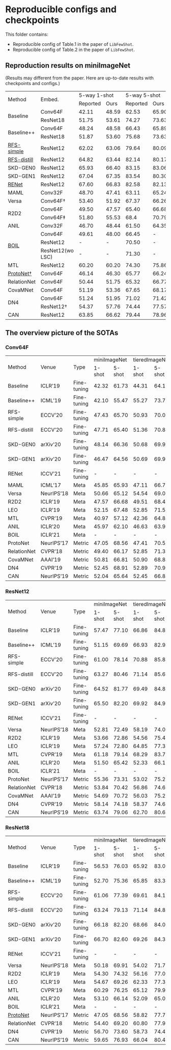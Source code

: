 # Reproducible configs and checkpoints

This folder contains:
+ Reproducible config of Table.1 in the paper of `LibFewShot`.
+ Reproducible config of Table.2 in the paper of `LibFewShot`.

## Reproduction results on miniImageNet
(Results may different from the paper. Here are up-to-date results with checkpoints and configs.)
<table>
  <tr>
      <td rowspan="2">Method</td>
      <td rowspan="2">Embed.</td>
      <td colspan="2">5-way 1-shot</td>
      <td colspan="2">5-way 5-shot</td>
  </tr>
  <tr>
      <td>Reported</td>
      <td>Ours</td>
      <td>Reported</td>
      <td>Ours</td>
  </tr>
  <tr>
      <td rowspan="2">Baseline</td>
      <td>Conv64F</td>
      <td>42.11</td>
      <td>48.59</td>
      <td>62.53</td>
      <td>65.90</td>
  </tr>
  <tr>
      <td>ResNet18</td>
      <td>51.75</td>
      <td>53.61</td>
      <td>74.27</td>
      <td>73.63</td>
  </tr>
  <tr>
      <td rowspan="2">Baseline++</td>
      <td>Conv64F</td>
      <td>48.24</td>
      <td>48.58</td>
      <td>66.43</td>
      <td>65.89</td>
  </tr>
  <tr>
      <td>ResNet18</td>
      <td>51.87</td>
      <td>53.60</td>
      <td>75.68</td>
      <td>73.63</td>
  </tr>
  <tr>
      <td><a href="./RFS/">RFS-simple</a></td>
      <td>ResNet12</td>
      <td>62.02</td>
      <td>63.06</td>
      <td>79.64</td>
      <td>80.09</td>
  </tr>
  <tr>
      <td><a href="./RFS/">RFS-distill</a></td>
      <td>ResNet12</td>
      <td>64.82</td>
      <td>63.44</td>
      <td>82.14</td>
      <td>80.17</td>
  </tr>
  <tr>
      <td>SKD-GEN0</td>
      <td>ResNet12</td>
      <td>65.93</td>
      <td>66.40</td>
      <td>83.15</td>
      <td>83.06</td>
  </tr>
  <tr>
      <td>SKD-GEN1</td>
      <td>ResNet12</td>
      <td>67.04</td>
      <td>67.35</td>
      <td>83.54</td>
      <td>80.30</td>
  </tr>
  <tr>
      <td><a href="./RENet/">RENet</a></td>
      <td>ResNet12</td>
      <td>67.60</td>
      <td>66.83</td>
      <td>82.58</td>
      <td>82.13</td>
  </tr>
  <tr>
      <td>MAML</td>
      <td>Conv32F</td>
      <td>48.70</td>
      <td>47.41</td>
      <td>63.11</td>
      <td>65.24</td>
  </tr>
  <tr>
      <td>Versa</td>
      <td>Conv64F†</td>
      <td>53.40</td>
      <td>51.92</td>
      <td>67.37</td>
      <td>66.26</td>
  </tr>
  <tr>
      <td rowspan="2">R2D2</td>
      <td>Conv64F</td>
      <td>49.50</td>
      <td>47.57</td>
      <td>65.40</td>
      <td>66.68</td>
  </tr>
  <tr>
      <td>Conv64F‡</td>
      <td>51.80</td>
      <td>55.53</td>
      <td>68.4</td>
      <td>70.79</td>
  </tr>
  <tr>
      <td>ANIL</td>
      <td>Conv32F</td>
      <td>46.70</td>
      <td>48.44</td>
      <td>61.50</td>
      <td>64.35</td>
  </tr>
    <tr>
      <td rowspan="3"><a href="./BOIL/">BOIL</a></td>
      <td>Conv64F</td>
      <td>49.61</td>
      <td>48.00</td>
      <td>66.45</td>
      <td> - </td>
  </tr>
  <tr>
      <td>ResNet12</td>
      <td> - </td>
      <td> - </td>
      <td>70.50</td>
      <td> - </td>
  </tr>
  <tr>
      <td>ResNet12(wo LSC)</td>
      <td> - </td>
      <td> - </td>
      <td>71.30</td>
      <td> - </td>
  </tr>
  <tr>
      <td>MTL</td>
      <td>ResNet12</td>
      <td>60.20</td>
      <td>60.20</td>
      <td>74.30</td>
      <td>75.86</td>
  </tr>
  <tr>
      <td><a href="./Proto/">ProtoNet†</a></td>
      <td>Conv64F</td>
      <td>46.14</td>
      <td>46.30</td>
      <td>65.77</td>
      <td>66.24</td>
  </tr>
  <tr>
      <td>RelationNet</td>
      <td>Conv64F</td>
      <td>50.44</td>
      <td>51.75</td>
      <td>65.32</td>
      <td>66.77</td>
  </tr>
  <tr>
      <td>CovaMNet</td>
      <td>Conv64F</td>
      <td>51.19</td>
      <td>53.36</td>
      <td>67.65</td>
      <td>68.17</td>
  </tr>
  <tr>
      <td rowspan="2">DN4</td>
      <td>Conv64F</td>
      <td>51.24</td>
      <td>51.95</td>
      <td>71.02</td>
      <td>71.42</td>
  </tr>
  <tr>
      <td>ResNet12†</td>
      <td>54.37</td>
      <td>57.76</td>
      <td>74.44</td>
      <td>77.57</td>
  </tr>
  <tr>
      <td>CAN</td>
      <td>ResNet12</td>
      <td>63.85</td>
      <td>66.62</td>
      <td>79.44</td>
      <td>78.96</td>
  </tr>
</table>


## The overview picture of the SOTAs

### Conv64F
<table>
    <tr>
        <td rowspan="2">Method</td>
        <td rowspan="2">Venue</td>
        <td rowspan="2">Type</td>
        <td colspan="2">miniImageNet</td>
        <td colspan="2">tieredImageNet</td>
    </tr>
    <tr>
        <td>1-shot</td>
        <td>5-shot</td>
        <td>1-shot</td>
        <td>5-shot</td>
    </tr>
    <tr>
        <td>Baseline</td>
        <td>ICLR’19</td>
        <td>Fine-tuning</td>
        <td>42.32</td>
        <td>61.73</td>
        <td>44.31</td>
        <td>64.19</td>
    </tr>
    <tr>
        <td>Baseline++</td>
        <td>ICML’19</td>
        <td>Fine-tuning</td>
        <td>42.10</td>
        <td>55.47</td>
        <td>55.27</td>
        <td>73.78</td>
    </tr>
    <tr>
        <td>RFS-simple</td>
        <td>ECCV’20</td>
        <td>Fine-tuning</td>
        <td>47.43</td>
        <td>65.70</td>
        <td>50.93</td>
        <td>70.03</td>
    </tr>
    <tr>
        <td>RFS-distill</td>
        <td>ECCV’20</td>
        <td>Fine-tuning</td>
        <td>47.71</td>
        <td>65.40</td>
        <td>51.36</td>
        <td>70.80</td>
    </tr>
    <tr>
        <td>SKD-GEN0</td>
        <td>arXiv’20</td>
        <td>Fine-tuning</td>
        <td>48.14</td>
        <td>66.36</td>
        <td>50.68</td>
        <td>69.92</td>
    </tr>
    <tr>
        <td>SKD-GEN1</td>
        <td>arXiv’20</td>
        <td>Fine-tuning</td>
        <td>46.47</td>
        <td>64.56</td>
        <td>50.69</td>
        <td>69.94</td>
    </tr>
    <tr>
        <td>RENet</td>
        <td>ICCV’21</td>
        <td>Fine-tuning</td>
        <td> - </td>
        <td> - </td>
        <td> - </td>
        <td> - </td>
    </tr>
    <tr>
        <td>MAML</td>
        <td>ICML’17</td>
        <td>Meta</td>
        <td>45.85</td>
        <td>65.93</td>
        <td>47.11</td>
        <td>66.75</td>
    </tr>
    <tr>
        <td>Versa</td>
        <td>NeurIPS’18</td>
        <td>Meta</td>
        <td>50.66</td>
        <td>65.12</td>
        <td>54.54</td>
        <td>69.08</td>
    </tr>
    <tr>
        <td>R2D2</td>
        <td>ICLR’19</td>
        <td>Meta</td>
        <td>47.57</td>
        <td>66.68</td>
        <td>49.51</td>
        <td>68.44</td>
    </tr>
    <tr>
        <td>LEO</td>
        <td>ICLR’19</td>
        <td>Meta</td>
        <td>52.15</td>
        <td>67.48</td>
        <td>52.85</td>
        <td>71.53</td>
    </tr>
    <tr>
        <td>MTL</td>
        <td>CVPR’19</td>
        <td>Meta</td>
        <td>40.97</td>
        <td>57.12</td>
        <td>42.36</td>
        <td>64.87</td>
    </tr>
    <tr>
        <td>ANIL</td>
        <td>ICLR’20</td>
        <td>Meta</td>
        <td>45.97</td>
        <td>62.10</td>
        <td>46.63</td>
        <td>63.96</td>
    </tr>
    <tr>
        <td>BOIL</td>
        <td>ICLR’21</td>
        <td>Meta</td>
        <td> - </td>
        <td> - </td>
        <td> - </td>
        <td> - </td>
    </tr>
    <tr>
        <td>ProtoNet</td>
        <td>NeurIPS’17</td>
        <td>Metric</td>
        <td>47.05</td>
        <td>68.56</td>
        <td>47.41</td>
        <td>70.50</td>
    </tr>
    <tr>
        <td>RelationNet</td>
        <td>CVPR’18</td>
        <td>Metric</td>
        <td>49.40</td>
        <td>66.17</td>
        <td>52.85</td>
        <td>71.36</td>
    </tr>
    <tr>
        <td>CovaMNet</td>
        <td>AAAI’19</td>
        <td>Metric</td>
        <td>50.81</td>
        <td>66.81</td>
        <td>50.90</td>
        <td>68.88</td>
    </tr>
    <tr>
        <td>DN4</td>
        <td>CVPR’19</td>
        <td>Metric</td>
        <td>52.45</td>
        <td>68.91</td>
        <td>52.89</td>
        <td>70.91</td>
    </tr>
    <tr>
        <td>CAN</td>
        <td>NeurIPS’19</td>
        <td>Metric</td>
        <td>52.04</td>
        <td>65.64</td>
        <td>52.45</td>
        <td>66.81</td>
    </tr>
</table>

### ResNet12
<table>
    <tr>
        <td rowspan="2">Method</td>
        <td rowspan="2">Venue</td>
        <td rowspan="2">Type</td>
        <td colspan="2">miniImageNet</td>
        <td colspan="2">tieredImageNet</td>
    </tr>
        <tr>
        <td>1-shot</td>
        <td>5-shot</td>
        <td>1-shot</td>
        <td>5-shot</td>
    </tr>
    <tr>
        <td>Baseline</td>
        <td>ICLR’19</td>
        <td>Fine-tuning</td>
        <td>57.47</td>
        <td>77.10</td>
        <td>66.86</td>
        <td>84.82</td>
    </tr>
    <tr>
        <td>Baseline++</td>
        <td>ICML’19</td>
        <td>Fine-tuning</td>
        <td>51.15</td>
        <td>69.69</td>
        <td>66.93</td>
        <td>82.91</td>
    </tr>
    <tr>
        <td>RFS-simple</td>
        <td>ECCV’20</td>
        <td>Fine-tuning</td>
        <td>61.00</td>
        <td>78.14</td>
        <td>70.88</td>
        <td>85.87</td>
    </tr>
    <tr>
        <td>RFS-distill</td>
        <td>ECCV’20</td>
        <td>Fine-tuning</td>
        <td>63.27</td>
        <td>80.46</td>
        <td>71.14</td>
        <td>85.69</td>
    </tr>
    <tr>
        <td>SKD-GEN0</td>
        <td>arXiv’20</td>
        <td>Fine-tuning</td>
        <td>64.52</td>
        <td>81.77</td>
        <td>69.49</td>
        <td>84.85</td>
    </tr>
    <tr>
        <td>SKD-GEN1</td>
        <td>arXiv’20</td>
        <td>Fine-tuning</td>
        <td>65.50</td>
        <td>82.20</td>
        <td>69.92</td>
        <td>84.91</td>
    </tr>
        <tr>
        <td>RENet</td>
        <td>ICCV’21</td>
        <td>Fine-tuning</td>
        <td> - </td>
        <td> - </td>
        <td> - </td>
        <td> - </td>
    </tr>
    <tr>
        <td>Versa</td>
        <td>NeurIPS’18</td>
        <td>Meta</td>
        <td>52.81</td>
        <td>72.49</td>
        <td>58.19</td>
        <td>74.08</td>
    </tr>
    <tr>
        <td>R2D2</td>
        <td>ICLR’19</td>
        <td>Meta</td>
        <td>53.66</td>
        <td>72.86</td>
        <td>54.56</td>
        <td>75.44</td>
    </tr>
    <tr>
        <td>LEO</td>
        <td>ICLR’19</td>
        <td>Meta</td>
        <td>57.24</td>
        <td>72.80</td>
        <td>64.85</td>
        <td>77.30</td>
    </tr>
    <tr>
        <td>MTL</td>
        <td>CVPR’19</td>
        <td>Meta</td>
        <td>61.18</td>
        <td>79.14</td>
        <td>68.29</td>
        <td>83.77</td>
    </tr>
    <tr>
        <td>ANIL</td>
        <td>ICLR’20</td>
        <td>Meta</td>
        <td>51.50</td>
        <td>65.42</td>
        <td>52.33</td>
        <td>66.14</td>
    </tr>
    <tr>
        <td>BOIL</td>
        <td>ICLR’21</td>
        <td>Meta</td>
        <td> - </td>
        <td> - </td>
        <td> - </td>
        <td> - </td>
    </tr>
    <tr>
        <td>ProtoNet</td>
        <td>NeurIPS’17</td>
        <td>Metric</td>
        <td>55.36</td>
        <td>73.31</td>
        <td>53.02</td>
        <td>75.26</td>
    </tr>
    <tr>
        <td>RelationNet</td>
        <td>CVPR’18</td>
        <td>Metric</td>
        <td>53.84</td>
        <td>70.42</td>
        <td>56.86</td>
        <td>74.66</td>
    </tr>
    <tr>
        <td>CovaMNet</td>
        <td>AAAI’19</td>
        <td>Metric</td>
        <td>54.69</td>
        <td>70.72</td>
        <td>56.03</td>
        <td>75.21</td>
    </tr>
    <tr>
        <td>DN4</td>
        <td>CVPR’19</td>
        <td>Metric</td>
        <td>58.14</td>
        <td>74.18</td>
        <td>58.37</td>
        <td>74.62</td>
    </tr>
    <tr>
        <td>CAN</td>
        <td>NeurIPS’19</td>
        <td>Metric</td>
        <td>63.74</td>
        <td>79.06</td>
        <td>62.70</td>
        <td>80.60</td>
    </tr>
</table>

### ResNet18
<table>
    <tr>
        <td rowspan="2">Method</td>
        <td rowspan="2">Venue</td>
        <td rowspan="2">Type</td>
        <td colspan="2">miniImageNet</td>
        <td colspan="2">tieredImageNet</td>
    </tr>
    <tr>
        <td>1-shot</td>
        <td>5-shot</td>
        <td>1-shot</td>
        <td>5-shot</td>
    </tr>
    <tr>
        <td>Baseline</td>
        <td>ICLR’19</td>
        <td>Fine-tuning</td>
        <td>56.53</td>
        <td>76.03</td>
        <td>65.92</td>
        <td>83.09</td>
    </tr>
    <tr>
        <td>Baseline++</td>
        <td>ICML’19</td>
        <td>Fine-tuning</td>
        <td>52.70</td>
        <td>75.36</td>
        <td>65.85</td>
        <td>83.33</td>
    </tr>
    <tr>
        <td>RFS-simple</td>
        <td>ECCV’20</td>
        <td>Fine-tuning</td>
        <td>61.06</td>
        <td>77.39</td>
        <td>69.61</td>
        <td>84.10</td>
    </tr>
    <tr>
        <td>RFS-distill</td>
        <td>ECCV’20</td>
        <td>Fine-tuning</td>
        <td>63.24</td>
        <td>79.13</td>
        <td>71.14</td>
        <td>84.84</td>
    </tr>
    <tr>
        <td>SKD-GEN0</td>
        <td>arXiv’20</td>
        <td>Fine-tuning</td>
        <td>66.18</td>
        <td>82.20</td>
        <td>68.66</td>
        <td>84.09</td>
    </tr>
    <tr>
        <td>SKD-GEN1</td>
        <td>arXiv’20</td>
        <td>Fine-tuning</td>
        <td>66.70</td>
        <td>82.60</td>
        <td>69.26</td>
        <td>84.31</td>
    </tr>
        <tr>
        <td>RENet</td>
        <td>ICCV’21</td>
        <td>Fine-tuning</td>
        <td> - </td>
        <td> - </td>
        <td> - </td>
        <td> - </td>
    </tr>
    <tr>
        <td>Versa</td>
        <td>NeurIPS’18</td>
        <td>Meta</td>
        <td>50.18</td>
        <td>69.91</td>
        <td>54.02</td>
        <td>71.73</td>
    </tr>
    <tr>
        <td>R2D2</td>
        <td>ICLR’19</td>
        <td>Meta</td>
        <td>54.30</td>
        <td>74.32</td>
        <td>56.16</td>
        <td>77.07</td>
    </tr>
    <tr>
        <td>LEO</td>
        <td>ICLR’19</td>
        <td>Meta</td>
        <td>54.67</td>
        <td>69.26</td>
        <td>62.33</td>
        <td>77.35</td>
    </tr>
    <tr>
        <td>MTL</td>
        <td>CVPR’19</td>
        <td>Meta</td>
        <td>60.29</td>
        <td>76.25</td>
        <td>65.12</td>
        <td>79.99</td>
    </tr>
    <tr>
        <td>ANIL</td>
        <td>ICLR’20</td>
        <td>Meta</td>
        <td>53.10</td>
        <td>66.14</td>
        <td>52.09</td>
        <td>65.07</td>
    </tr>
        <tr>
        <td>BOIL</td>
        <td>ICLR’21</td>
        <td>Meta</td>
        <td> - </td>
        <td> - </td>
        <td> - </td>
        <td> - </td>
    </tr>
    <tr>
        <td><a href="./Proto/">ProtoNet</a></td>
        <td>NeurIPS’17</td>
        <td>Metric</td>
        <td>47.05</td>
        <td>68.56</td>
        <td>58.82</td>
        <td>77.74</td>
    </tr>
    <tr>
        <td>RelationNet</td>
        <td>CVPR’18</td>
        <td>Metric</td>
        <td>54.40</td>
        <td>69.20</td>
        <td>60.80</td>
        <td>77.94</td>
    </tr>
    <tr>
        <td>DN4</td>
        <td>CVPR’19</td>
        <td>Metric</td>
        <td>56.70</td>
        <td>73.60</td>
        <td>58.73</td>
        <td>74.41</td>
    </tr>
    <tr>
        <td>CAN</td>
        <td>NeurIPS’19</td>
        <td>Metric</td>
        <td>59.65</td>
        <td>76.93</td>
        <td>66.04</td>
        <td>80.41</td>
    </tr>
</table>
